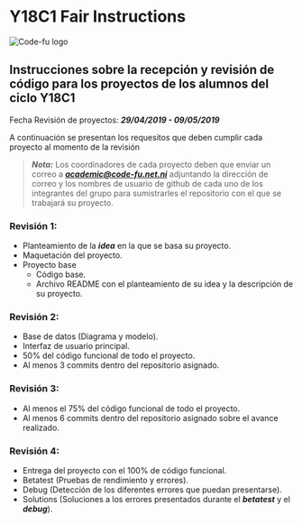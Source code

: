 # Y18C1 Fair Instructions

![Code-fu logo](https://fundacionuno.org/wp-content/uploads/2016/03/Code-FU-393.36x186.svg)

## Instrucciones sobre la recepción y revisión de código para los proyectos de los alumnos del ciclo Y18C1

Fecha Revisión de proyectos: ***29/04/2019 - 09/05/2019***

A continuación se presentan los requesitos que deben cumplir cada proyecto al momento de la revisión

> ***Nota:*** Los coordinadores de cada proyecto deben que enviar un correo a ***academic@code-fu.net.ni*** adjuntando la dirección de correo y los nombres de usuario de github de cada uno de los integrantes del grupo para sumistrarles el repositorio con el que se trabajará su proyecto.


### Revisión 1:
* Planteamiento de la ***idea*** en la que se basa su proyecto.
* Maquetación del proyecto.
* Proyecto base
  * Código base.
  * Archivo README con el planteamiento de su idea y la descripción de su proyecto.


### Revisión 2:
* Base de datos (Diagrama y modelo).
* Interfaz de usuario principal.
* 50% del código funcional de todo el proyecto.
* Al menos 3 commits dentro del repositorio asignado.


### Revisión 3:
* Al menos el 75% del código funcional de todo el proyecto.
* Al menos 6 commits dentro del repositorio asignado sobre el avance realizado.

### Revisión 4:
* Entrega del proyecto con el 100% de código funcional.
* Betatest (Pruebas de rendimiento y errores).
* Debug (Detección de los diferentes errores que puedan presentarse).
* Solutions (Soluciones a los errores presentados durante el ***betatest*** y el ***debug***).
